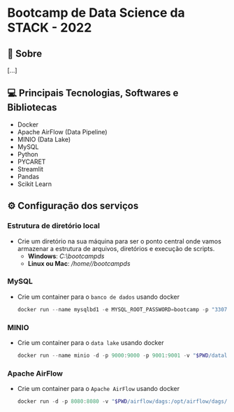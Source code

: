 # Bootcamp de Data Science da STACK - 2022

## 🚀 Sobre
[...]

## 💻 Principais Tecnologias, Softwares e Bibliotecas
- Docker
- Apache AirFlow (Data Pipeline)
- MINIO (Data Lake)
- MySQL
- Python
- PYCARET
- Streamlit
- Pandas
- Scikit Learn
## ⚙ Configuração dos serviços
### Estrutura de diretório local
- Crie um diretório na sua máquina para ser o ponto central onde vamos armazenar a estrutura de arquivos, diretórios e execução de scripts.
    - **Windows**: *C:\bootcampds*  
    - **Linux ou Mac**: */home/<seunome>/bootcampds*
### MySQL
- Crie um container para o `banco de dados` usando docker
   ```PowerShell
   docker run --name mysqlbd1 -e MYSQL_ROOT_PASSWORD=bootcamp -p "3307:3306" -d mysql
   ```
### MINIO
- Crie um container para o `data lake` usando docker
    ```PowerShell
    docker run --name minio -d -p 9000:9000 -p 9001:9001 -v "$PWD/datalake:/data" minio/minio server /data --console-address ":9001” 
    ```
### Apache AirFlow
- Crie um container para o `Apache AirFlow` usando docker
    ```PowerShell
    docker run -d -p 8080:8080 -v "$PWD/airflow/dags:/opt/airflow/dags/" --entrypoint=/bin/bash --name airflow apache/airflow:2.1.1-python3.8 -c '(airflow db init && airflow users create --username admin --password stack --firstname Felipe --lastname Lastname --role Admin --email admin@example.org); airflow webserver & airflow scheduler'
    ```

